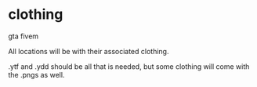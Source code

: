 # clothing
gta fivem

All locations will be with their associated clothing.

.ytf and .ydd should be all that is needed, but some clothing will come with the .pngs as well.
